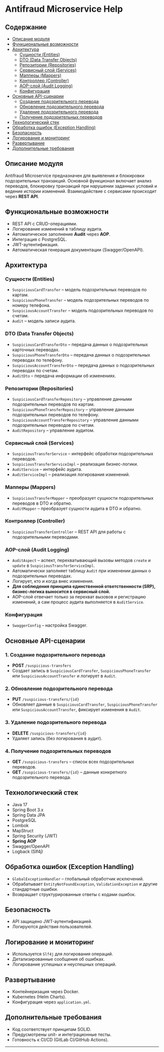 # Antifraud Microservice Help

## Содержание
- [Описание модуля](#описание-модуля)
- [Функциональные возможности](#функциональные-возможности)
- [Архитектура](#архитектура)
  - [Сущности (Entities)](#сущности-entities)
  - [DTO (Data Transfer Objects)](#dto-data-transfer-objects)
  - [Репозитории (Repositories)](#репозитории-repositories)
  - [Сервисный слой (Services)](#сервисный-слой-services)
  - [Мапперы (Mappers)](#мапперы-mappers)
  - [Контроллер (Controller)](#контроллер-controller)
  - [AOP-слой (Audit Logging)](#aop-слой-audit-logging)
  - [Конфигурация](#конфигурация)
- [Основные API-сценарии](#основные-api-сценарии)
  - [Создание подозрительного перевода](#1-создание-подозрительного-перевода)
  - [Обновление подозрительного перевода](#2-обновление-подозрительного-перевода)
  - [Удаление подозрительного перевода](#3-удаление-подозрительного-перевода)
  - [Получение подозрительных переводов](#4-получение-подозрительных-переводов)
- [Технологический стек](#технологический-стек)
- [Обработка ошибок (Exception Handling)](#обработка-ошибок-exception-handling)
- [Безопасность](#безопасность)
- [Логирование и мониторинг](#логирование-и-мониторинг)
- [Развертывание](#развертывание)
- [Дополнительные требования](#дополнительные-требования)

## Описание модуля
Antifraud Microservice предназначен для выявления и блокировки подозрительных транзакций. Основной функционал включает анализ переводов, блокировку транзакций при нарушении заданных условий и ведение истории изменений. Взаимодействие с сервисами происходит через **REST API**.

## Функциональные возможности
- REST API с CRUD-операциями.
- Логирование изменений в таблицу аудита.
- Автоматическое заполнение **Audit** через **AOP**.
- Интеграция с PostgreSQL.
- JWT-аутентификация.
- Автоматическая генерация документации (Swagger/OpenAPI).

## Архитектура
### Сущности (Entities)
- `SuspiciousCardTransfer` – модель подозрительных переводов по картам.
- `SuspiciousPhoneTransfer` – модель подозрительных переводов по номеру телефона.
- `SuspiciousAccountTransfer` – модель подозрительных переводов по счетам.
- `Audit` – модель записи аудита.

### DTO (Data Transfer Objects)
- `SuspiciousCardTransferDto` – передача данных о подозрительных карточных переводах.
- `SuspiciousPhoneTransferDto` – передача данных о подозрительных переводах по телефону.
- `SuspiciousAccountTransferDto` – передача данных о подозрительных переводах по счетам.
- `AuditDto` – передача информации об изменениях.

### Репозитории (Repositories)
- `SuspiciousCardTransferRepository` – управление данными подозрительных переводов по картам.
- `SuspiciousPhoneTransferRepository` – управление данными подозрительных переводов по телефону.
- `SuspiciousAccountTransferRepository` – управление данными подозрительных переводов по счетам.
- `AuditRepository` – управление аудитом.

### Сервисный слой (Services)
- `SuspiciousTransferService` – интерфейс обработки подозрительных переводов.
- `SuspiciousTransferServiceImpl` – реализация бизнес-логики.
- `AuditService` – интерфейс аудита.
- `AuditServiceImpl` – реализация логирования изменений.

### Мапперы (Mappers)
- `SuspiciousTransferMapper` – преобразует сущности подозрительных переводов в DTO и обратно.
- `AuditMapper` – преобразует сущности аудита в DTO и обратно.

### Контроллер (Controller)
- `SuspiciousTransferController` – REST API для работы с подозрительными переводами.

### AOP-слой (Audit Logging)
- `AuditAspect` – аспект, перехватывающий вызовы методов `create` и `update` в `SuspiciousTransferServiceImpl`.
- Автоматически заполняет таблицу `Audit` при изменении данных о подозрительных переводах.
- Логирует, кто и когда внес изменения.
- **Для соблюдения принципа единственной ответственности (SRP), бизнес-логика выносится в сервисный слой.**
- AOP-слой отвечает только за перехват вызовов и регистрацию изменений, а сам процесс аудита выполняется в `AuditService`.

### Конфигурация
- `SwaggerConfig` – настройка Swagger.

## Основные API-сценарии
### 1. Создание подозрительного перевода
- **POST** `/suspicious-transfers`
- Создает запись в `SuspiciousCardTransfer`, `SuspiciousPhoneTransfer` или `SuspiciousAccountTransfer` и логирует в `Audit`.

### 2. Обновление подозрительного перевода
- **PUT** `/suspicious-transfers/{id}`
- Обновляет данные в `SuspiciousCardTransfer`, `SuspiciousPhoneTransfer` или `SuspiciousAccountTransfer`, фиксирует изменения в `Audit`.

### 3. Удаление подозрительного перевода
- **DELETE** `/suspicious-transfers/{id}`
- Удаляет запись (без логирования в аудит).

### 4. Получение подозрительных переводов
- **GET** `/suspicious-transfers` – список всех подозрительных переводов.
- **GET** `/suspicious-transfers/{id}` – данные конкретного подозрительного перевода.

## Технологический стек
- Java 17
- Spring Boot 3.x
- Spring Data JPA
- PostgreSQL
- Lombok
- MapStruct
- Spring Security (JWT)
- **Spring AOP**
- Swagger/OpenAPI
- Logback (Slf4j)

## Обработка ошибок (Exception Handling)
- `GlobalExceptionHandler` – глобальный обработчик исключений.
- Обрабатывает `EntityNotFoundException`, `ValidationException` и другие стандартные ошибки.
- Возвращает структурированные ответы с кодами ошибок.

## Безопасность
- API защищено JWT-аутентификацией.
- Логируются действия пользователей.

## Логирование и мониторинг
- Используется `Slf4j` для логирования операций.
- Детализированные сообщения об ошибках.
- Логирование успешных и неуспешных операций.

## Развертывание
- Контейнеризация через Docker.
- Kubernetes (Helm Charts).
- Конфигурация через `application.yml`.

## Дополнительные требования
- Код соответствует принципам SOLID.
- Предусмотрены unit- и интеграционные тесты.
- Готовность к CI/CD (GitLab CI/GitHub Actions).

---